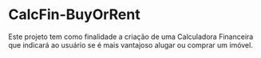 # CalcFin-BuyOrRent
Este projeto tem como finalidade a criação de uma Calculadora Financeira que indicará ao usuário se é mais vantajoso alugar ou comprar um imóvel.
